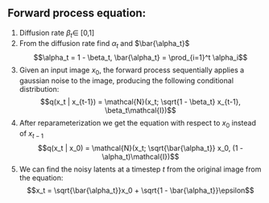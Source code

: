 ## **Forward process equation:**

1. Diffusion rate $\beta_t \in$ [0,1]
2. From the diffusion rate find $\alpha_t$ and $\bar{\alpha_t}$
$$\alpha_t = 1 - \beta_t, \bar{\alpha_t} = \prod_{i=1}^t \alpha_i$$
3. Given an input image $x_0$, the forward process sequentially applies a gaussian noise to the image, producing the following conditional distribution:
   $$q(x_t | x_{t-1}) = \mathcal{N}(x_t; \sqrt{1 - \beta_t} x_{t-1}, \beta_t\mathcal{I})$$
4. After reparameterization we get the equation with respect to $x_0$ instead of $x_{t-1}$
   $$q(x_t | x_0) = \mathcal{N}(x_t; \sqrt{\bar{\alpha_t}} x_0, (1 - \alpha_t)\mathcal{I})$$
6. We can find the noisy latents at a timestep $t$ from the original image from the equation:
   $$x_t = \sqrt{\bar{\alpha_t}}x_0 + \sqrt{1 - \bar{\alpha_t}}\epsilon$$

